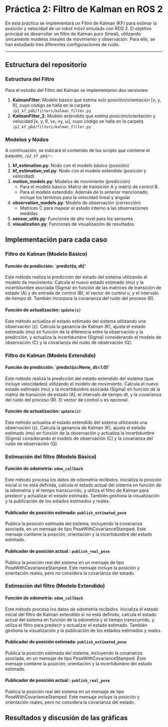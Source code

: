 # Práctica 2: Filtro de Kalman en ROS 2

En esta práctica se implementará un Filtro de Kalman (KF) para estimar la posición y velocidad de un robot móvil simulado con ROS 2. El objetivo principal es desarrollar un filtro de Kalman puro (lineal), utilizando únicamente modelos lineales de movimiento y observación. Para ello, se han estudiado tres diferentes configuraciones de ruido.

---

## Estructura del repositorio

### Estructura del Filtro
Para el estudio del Filtro del Kalman se implementaron dos versiones:
1. **KalmanFilter**: Modelo básico que estima solo posición/orientación [x, y, θ], cuyo código se halla en la carpeta `/p2_kf_pdb/filters/kalman_filter.py`
2. **KalmanFilter_2**: Modelo extendido que estima posición/orientación y velocidad [x, y, θ, vx, vy, ω], cuyo código se halla en la carpeta `/p2_kf_pbd/filters/kalman_filter.py`

### Modelos y Nodos
A continuación, se indicará el contenido de los scripts que contiene el paquete, `/p2_kf_pbd/~`:
1. **kf_estimation.py**: Nodo con el modelo básico (posición)
2. **kf_estimation_vel.py**: Nodo con el modelo extendido (posición y velocidad) 
3. **motion_models.py**: Modelos de movimiento (predicción)
   - Para el modelo básico: Matriz de transición A y matriz de control B.
   - Para el modelo extendido: Además de lo anterior mencionado, incluye los términos para la velocidad lineal y angular
5. **observation_models.py**: Modelo de observación (corrección)
   - Matrices C para mapear el estado interno a las observaciones medidas 
7. **sensor_utils.py**: Funciones de alto nivel para los sensores
8. **visualization.py**: Funciones de visualización de resultados

## Implementación para cada caso 

### Filtro de Kalman (Modelo Básico)

#### Función de predicción: `predict(u, dt)'
Este método realiza la predicción del estado del sistema utilizando el modelo de movimiento. Calcula el nuevo estado estimado (mu) y la incertidumbre asociada (Sigma) en función de las matrices de transición de estado (A) y de entrada de control (B), el vector de control u, y el intervalo de tiempo dt. También incorpora la covarianza del ruido del proceso (R).

#### Función de actualización: `update(z)`
Este método actualiza el estado estimado del sistema utilizando una observación (z). Calcula la ganancia de Kalman (K), ajusta el estado estimado (mu) en función de la diferencia entre la observación y la predicción, y actualiza la incertidumbre (Sigma) considerando el modelo de observación (C) y la covarianza del ruido de observación (Q).

### Filtro de Kalman (Modelo Extendido)

#### Función de predicción: `predict(u=None, dt=1.0)'
Este método realiza la predicción del estado extendido del sistema (que incluye velocidades) utilizando el modelo de movimiento. Calcula el nuevo estado estimado (mu) y la incertidumbre asociada (Sigma) en función de la matriz de transición de estado (A), el intervalo de tiempo dt, y la covarianza del ruido del proceso (R). El vector de control u es opcional.

#### Función de actualización: `update(z)`
Este método actualiza el estado extendido del sistema utilizando una observación (z). Calcula la ganancia de Kalman (K), ajusta el estado estimado (mu) en función de la observación y actualiza la incertidumbre (Sigma) considerando el modelo de observación (C) y la covarianza del ruido de observación (Q).

### Estimación del filtro (Modelo Básico)

#### Función de odometría: `odom_callback`
Este método procesa los datos de odometría recibidos. Inicializa la posición inicial si no está definida, calcula el estado actual del sistema en función de la odometría y el tiempo transcurrido, y utiliza el filtro de Kalman para predecir y actualizar el estado estimado. También gestiona la visualización y la publicación de los estados estimados y reales.

#### Publicador de posición estimada: `publish_estimated_pose`
Publica la posición estimada del sistema, incluyendo la covarianza asociada, en un mensaje de tipo PoseWithCovarianceStamped. Este mensaje contiene la posición, orientación y la incertidumbre del estado estimado.

#### Publicador de posición actual : `publish_real_pose`
Publica la posición real del sistema en un mensaje de tipo PoseWithCovarianceStamped. Este mensaje incluye la posición y orientación reales, pero no considera la covarianza del estado.

### Estimación del filtro (Modelo Extendido)

#### Función de odometría: `odom_callback`
Este método procesa los datos de odometría recibidos. Inicializa el estado inicial del filtro de Kalman extendido si no está definido, calcula el estado actual del sistema en función de la odometría y el tiempo transcurrido, y utiliza el filtro para predecir y actualizar el estado estimado. También gestiona la visualización y la publicación de los estados estimados y reales.

#### Publicador de posición estimada: `publish_estimated_pose`
Publica la posición estimada del sistema, incluyendo la covarianza asociada, en un mensaje de tipo PoseWithCovarianceStamped. Este mensaje contiene la posición, orientación y la incertidumbre del estado estimado.

#### Publicador de posición actual : `publish_real_pose`
Publica la posición real del sistema en un mensaje de tipo PoseWithCovarianceStamped. Este mensaje incluye la posición y orientación reales, pero no considera la covarianza del estado.

## Resultados y discusión de las gráficas 



